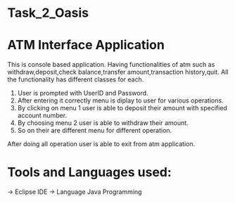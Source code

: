 # Task_2_Oasis
 
# ATM Interface Application

This is console based application. Having functionalities of atm such as withdraw,deposit,check balance,transfer amount,transaction history,quit.
All the functionality has different classes for each.

1) User is prompted with UserID and Password.
2) After entering it correctly menu is diplay to user for various operations.
3) By clicking on menu 1 user is able to deposit their amount with specified account number.
4) By choosing menu 2 user is able to withdraw their amount.
5) So on their are different menu for different operation.

After doing all operation user is able to exit from atm application.

# Tools and Languages used:
-> Eclipse IDE
-> Language Java Programming 
